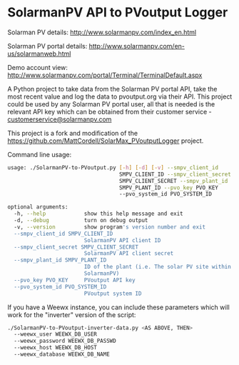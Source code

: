 SolarmanPV API to PVoutput Logger
=================================
Solarman PV details:
http://www.solarmanpv.com/index_en.html

Solarman PV portal details:
http://www.solarmanpv.com/en-us/solarmanweb.html

Demo account view:
http://www.solarmanpv.com/portal/Terminal/TerminalDefault.aspx

A Python project to take data from the Solarman PV portal API, take the most recent value and log the data to pvoutput.org via their API.
This project could be used by any Solarman PV portal user, all that is needed is the relevant API key which can be obtained from their customer service - customerservice@solarmanpv.com

This project is a fork and modification of the https://github.com/MattCordell/SolarMax_PVoutputLogger project.

Command line usage:

``` bash
usage: ./SolarmanPV-to-PVoutput.py [-h] [-d] [-v] --smpv_client_id
                                   SMPV_CLIENT_ID --smpv_client_secret
                                   SMPV_CLIENT_SECRET --smpv_plant_id
                                   SMPV_PLANT_ID --pvo_key PVO_KEY
                                   --pvo_system_id PVO_SYSTEM_ID

optional arguments:
  -h, --help            show this help message and exit
  -d, --debug           turn on debug output
  -v, --version         show program's version number and exit
  --smpv_client_id SMPV_CLIENT_ID
                        SolarmanPV API client ID
  --smpv_client_secret SMPV_CLIENT_SECRET
                        SolarmanPV API client secret
  --smpv_plant_id SMPV_PLANT_ID
                        ID of the plant (i.e. The solar PV site within
                        SolarmanPV)
  --pvo_key PVO_KEY     PVoutput API key
  --pvo_system_id PVO_SYSTEM_ID
                        PVoutput system ID
```

If you have a Weewx instance, you can include these parameters which will work for the "inverter" version of the script:
``` bash
./SolarmanPV-to-PVoutput-inverter-data.py <AS ABOVE, THEN>
  --weewx_user WEEWX_DB_USER
  --weewx_password WEEWX_DB_PASSWD
  --weewx_host WEEWX_DB_HOST
  --weewx_database WEEWX_DB_NAME
```
